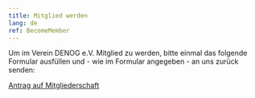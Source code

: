 ```yaml
---
title: Mitglied werden
lang: de
ref: BecomeMember
---
```


Um im Verein DENOG e.V. Mitglied zu werden, bitte einmal das folgende Formular ausfüllen und - wie im Formular angegeben - an uns zurück senden: 

<a href="/files/verein/DENOG_Antrag_Mitgliedschaft_v18_SEPA_20181002.pdf">Antrag auf Mitgliederschaft</a> 
